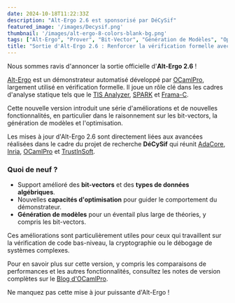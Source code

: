 ```yaml
---
date: 2024-10-18T11:22:33Z
description: "Alt-Ergo 2.6 est sponsorisé par DéCySif"
featured_image: '/images/Decysif.png'
thumbnail: '/images/alt-ergo-8-colors-blank-bg.png'
tags: ["Alt-Ergo", "Prover", "Bit-Vector", "Génération de Modèles", "Optimisation", "Release"]
title: "Sortie d'Alt-Ergo 2.6 : Renforcer la vérification formelle avec de nouvelles fonctionnalités"
---
```


Nous sommes ravis d'annoncer la sortie officielle d'**Alt-Ergo 2.6** !

[Alt-Ergo](https://alt-ergo.ocamlpro.com/) est un démonstrateur automatisé
développé par [OCamlPro](https://ocamlpro.com/), largement utilisé en
vérification formelle. Il joue un rôle clé dans les cadres d'analyse statique
tels que le [TIS Analyzer](https://www.trust-in-soft.com/trustinsoft-analyzer),
[SPARK](https://www.adacore.com/about-spark) et
[Frama-C](https://frama-c.com/).

Cette nouvelle version introduit une série d'améliorations et de nouvelles
fonctionnalités, en particulier dans le raisonnement sur les bit-vectors, la
génération de modèles et l'optimisation.

Les mises à jour d'Alt-Ergo 2.6 sont directement liées aux avancées réalisées
dans le cadre du projet de recherche **DéCySif** qui réunit
[AdaCore](https://www.adacore.com/), [Inria](https://www.inria.fr/en/toccata),
[OCamlPro](https://ocamlpro.com/) et
[TrustInSoft](https://www.trust-in-soft.com/).

### Quoi de neuf ?

- Support amélioré des **bit-vectors** et des **types de données algébriques**.
- Nouvelles **capacités d'optimisation** pour guider le comportement du
  démonstrateur.
- **Génération de modèles** pour un éventail plus large de théories, y compris
  les bit-vectors.

Ces améliorations sont particulièrement utiles pour ceux qui travaillent sur la
vérification de code bas-niveau, la cryptographie ou le débogage de systèmes
complexes.

Pour en savoir plus sur cette version, y compris les comparaisons de
performances et les autres fonctionnalités, consultez les notes de version
complètes sur le [Blog
d'OCamlPro](https://ocamlpro.com/blog/2024_09_01_alt_ergo_2_6_0_released/).

Ne manquez pas cette mise à jour puissante d'Alt-Ergo !

